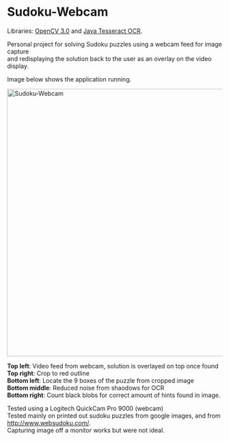 # Sudoku-Webcam

Libraries: [OpenCV 3.0](http://opencv.org/downloads.html) and [Java Tesseract OCR](https://github.com/tesseract-ocr/tesseract).

Personal project for solving Sudoku puzzles using a webcam feed for image capture  
and redisplaying the solution back to the user as an overlay on the video display.  

Image below shows the application running.  

<img src="http://i.imgur.com/IHukXHn.png" alt="Sudoku-Webcam" width="625" heignt="650"/>

<b>Top left</b>: Video feed from webcam, solution is overlayed on top once found  
<b>Top right</b>: Crop to red outline  
<b>Bottom left</b>: Locate the 9 boxes of the puzzle from cropped image  
<b>Bottom middle</b>: Reduced noise from shaodows for OCR  
<b>Bottom right</b>: Count black blobs for correct amount of hints found in image.  



Tested using a Logitech QuickCam Pro 9000 (webcam)  
Tested mainly on printed out sudoku puzzles from google images, 
and from http://www.websudoku.com/.  
Capturing image off a monitor works but were not ideal.


